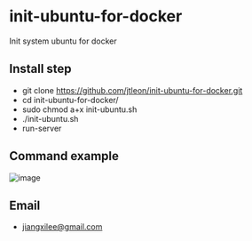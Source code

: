 # init-ubuntu-for-docker
Init system ubuntu for docker

## Install step
* git clone https://github.com/jtleon/init-ubuntu-for-docker.git
* cd init-ubuntu-for-docker/
* sudo chmod a+x init-ubuntu.sh
* ./init-ubuntu.sh
* run-server

## Command example
![image](https://raw.githubusercontent.com/jtleon/init-ubuntu-for-docker/master/example.png "命令样例")

## Email
* jiangxilee@gmail.com